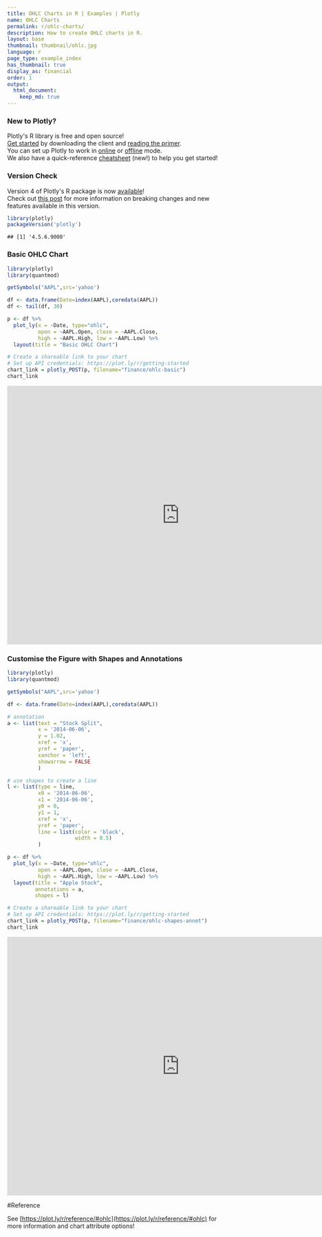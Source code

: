 ```yaml
---
title: OHLC Charts in R | Examples | Plotly
name: OHLC Charts
permalink: r/ohlc-charts/
description: How to create OHLC charts in R.
layout: base
thumbnail: thumbnail/ohlc.jpg
language: r
page_type: example_index
has_thumbnail: true
display_as: financial
order: 1
output:
  html_document:
    keep_md: true
---
```




### New to Plotly?

Plotly's R library is free and open source!<br>
[Get started](https://plot.ly/r/getting-started/) by downloading the client and [reading the primer](https://plot.ly/r/getting-started/).<br>
You can set up Plotly to work in [online](https://plot.ly/r/getting-started/#hosting-graphs-in-your-online-plotly-account) or [offline](https://plot.ly/r/offline/) mode.<br>
We also have a quick-reference [cheatsheet](https://images.plot.ly/plotly-documentation/images/r_cheat_sheet.pdf) (new!) to help you get started!

### Version Check

Version 4 of Plotly's R package is now [available](https://plot.ly/r/getting-started/#installation)!<br>
Check out [this post](http://moderndata.plot.ly/upgrading-to-plotly-4-0-and-above/) for more information on breaking changes and new features available in this version.

```r
library(plotly)
packageVersion('plotly')
```

```
## [1] '4.5.6.9000'
```

### Basic OHLC Chart


```r
library(plotly)
library(quantmod)

getSymbols("AAPL",src='yahoo')

df <- data.frame(Date=index(AAPL),coredata(AAPL))
df <- tail(df, 30) 

p <- df %>%
  plot_ly(x = ~Date, type="ohlc", 
          open = ~AAPL.Open, close = ~AAPL.Close, 
          high = ~AAPL.High, low = ~AAPL.Low) %>%
  layout(title = "Basic OHLC Chart")

# Create a shareable link to your chart
# Set up API credentials: https://plot.ly/r/getting-started
chart_link = plotly_POST(p, filename="finance/ohlc-basic")
chart_link
```

<iframe src="https://plot.ly/~RPlotBot/4299.embed" width="800" height="600" id="igraph" scrolling="no" seamless="seamless" frameBorder="0"> </iframe>

### Customise the Figure with Shapes and Annotations


```r
library(plotly)
library(quantmod)

getSymbols("AAPL",src='yahoo')

df <- data.frame(Date=index(AAPL),coredata(AAPL))

# annotation
a <- list(text = "Stock Split",
          x = '2014-06-06',
          y = 1.02,
          xref = 'x',
          yref = 'paper',
          xanchor = 'left',
          showarrow = FALSE
          )

# use shapes to create a line
l <- list(type = line,
          x0 = '2014-06-06',
          x1 = '2014-06-06',
          y0 = 0,
          y1 = 1,
          xref = 'x',
          yref = 'paper',
          line = list(color = 'black',
                      width = 0.5)
          )

p <- df %>%
  plot_ly(x = ~Date, type="ohlc", 
          open = ~AAPL.Open, close = ~AAPL.Close, 
          high = ~AAPL.High, low = ~AAPL.Low) %>%
  layout(title = "Apple Stock", 
         annotations = a,
         shapes = l)

# Create a shareable link to your chart
# Set up API credentials: https://plot.ly/r/getting-started
chart_link = plotly_POST(p, filename="finance/ohlc-shapes-annot")
chart_link
```

<iframe src="https://plot.ly/~RPlotBot/4301.embed" width="800" height="600" id="igraph" scrolling="no" seamless="seamless" frameBorder="0"> </iframe>

#Reference

See [https://plot.ly/r/reference/#ohlc](https://plot.ly/r/reference/#ohlc) for more information and chart attribute options!
